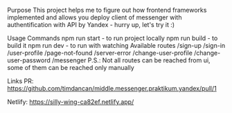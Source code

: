 Purpose
This project helps me to figure out how frontend frameworks implemented and allows you deploy client of messenger with authentification with API by Yandex - hurry up, let's try it :)

Usage
Commands
npm run start - to run project locally
npm run build - to build it
npm run dev - to run with watching
Available routes
/sign-up
/sign-in
/user-profile
/page-not-found
/server-error
/change-user-profile
/change-user-password
/messenger
P.S.: Not all routes can be reached from ui, some of them can be reached only manually

Links
PR: https://github.com/timdancan/middle.messenger.praktikum.yandex/pull/1

Netlify: https://silly-wing-ca82ef.netlify.app/
